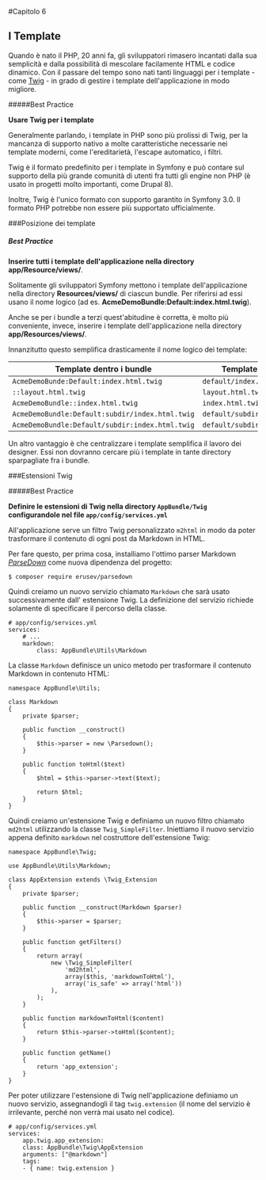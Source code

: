 #Capitolo 6
## I Template

Quando è nato il PHP, 20 anni fa, gli sviluppatori rimasero incantati dalla sua semplicità
e dalla possibilità di mescolare facilamente HTML e codice dinamico.
Con il passare del tempo sono nati tanti linguaggi per i template - come [Twig](http://twig.sensiolabs.org/) -
in grado di gestire i template dell'applicazione in modo migliore.

#####Best Practice

**Usare Twig per i template**

Generalmente parlando, i template in PHP sono più prolissi di Twig, per
la mancanza di supporto nativo a molte caratteristiche necessarie nei template moderni,
come l'ereditarietà, l'escape automatico, i filtri.

Twig è il formato predefinito per i template in Symfony e può contare sul supporto della più grande
comunità di utenti fra tutti gli engine non PHP (è usato in progetti molto importanti, come Drupal 8).

Inoltre, Twig è l'unico formato con supporto garantito in Symfony 3.0.
Il formato PHP potrebbe non essere più supportato ufficialmente.


###Posizione dei template

##### Best Practice

**Inserire tutti i template dell'applicazione nella directory app/Resource/views/**.

Solitamente gli sviluppatori Symfony mettono i template dell'applicazione nella directory
**Resources/views/** di ciascun bundle. Per riferirsi ad essi usano il nome logico
(ad es. **AcmeDemoBundle:Default:index.html.twig**).

Anche se per i bundle a terzi quest'abitudine è corretta, è molto più conveniente, invece,
inserire i template dell'applicazione nella directory **app/Resources/views/**.

Innanzitutto questo semplifica drasticamente il nome logico dei template:

| **Template dentro i bundle**                  | **Template dentro app/**       |
|-----------------------------------------------|--------------------------------|
|`AcmeDemoBunde:Default:index.html.twig`        |`default/index.html.twig`       |
|`::layout.html.twig`                           |`layout.html.twig`              |
|`AcmeDemoBundle::index.html.twig`              |`index.html.twig`               |
|`AcmeDemoBundle:Default:subdir/index.html.twig`|`default/subdir/index.html.twig`|
|`AcmeDemoBundle:Default/subdir:index.html.twig`|`default/subdir/index.html.twig`|

Un altro vantaggio è che centralizzare i template semplifica il lavoro dei designer.
Essi non dovranno cercare più i template in tante directory sparpagliate fra i bundle.

###Estensioni Twig

#####Best Practice

**Definire le estensioni di Twig nella directory `AppBundle/Twig` configurandole
nel file `app/config/services.yml`**

All'applicazione serve un filtro Twig personalizzato `m2html` in modo da poter
trasformare il contenuto di ogni post da Markdown in HTML.

Per fare questo, per prima cosa, installiamo l'ottimo parser Markdown
[*ParseDown*](http://parsedown.org/) come nuova dipendenza del progetto:

```
$ composer require erusev/parsedown
```

Quindi creiamo un nuovo servizio chiamato `Markdown` che sarà usato successivamente
dall' estensione Twig. La definizione del servizio richiede solamente di specificare
il percorso della classe.

```
# app/config/services.yml
services:
    # ...
    markdown:
        class: AppBundle\Utils\Markdown
```

La classe `Markdown`  definisce un unico metodo per trasformare il contenuto
Markdown in contenuto HTML:

```
namespace AppBundle\Utils;

class Markdown
{
    private $parser;

    public function __construct()
    {
        $this->parser = new \Parsedown();
    }

    public function toHtml($text)
    {
        $html = $this->parser->text($text);

        return $html;
    }
}
```

Quindi creiamo un'estensione Twig e definiamo un nuovo filtro chiamato `md2html`
utilizzando la classe  `Twig_SimpleFilter`. Iniettiamo il nuovo servizio appena
definito `markdown` nel costruttore dell'estensione Twig:

```
namespace AppBundle\Twig;

use AppBundle\Utils\Markdown;

class AppExtension extends \Twig_Extension
{
    private $parser;

    public function __construct(Markdown $parser)
    {
        $this->parser = $parser;
    }

    public function getFilters()
    {
        return array(
            new \Twig_SimpleFilter(
                'md2html',
                array($this, 'markdownToHtml'),
                array('is_safe' => array('html'))
            ),
        );
    }

    public function markdownToHtml($content)
    {
        return $this->parser->toHtml($content);
    }

    public function getName()
    {
        return 'app_extension';
    }
}
```
Per poter utilizzare l'estensione di Twig nell'applicazione definiamo un nuovo
servizio, assegnandogli il tag `twig.extension` (il nome del servizio è irrilevante, perché
non verrà mai usato nel codice).

```
# app/config/services.yml
services:
    app.twig.app_extension:
    class: AppBundle\Twig\AppExtension
    arguments: ["@markdown"]
    tags:
    - { name: twig.extension }
```


